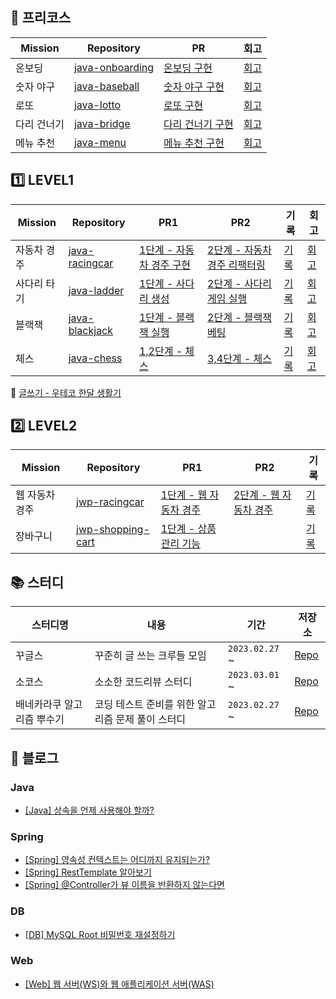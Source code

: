 ## 🍏 프리코스

| Mission | Repository                                                      | PR                                                                          | 회고                                     |
|---------|-----------------------------------------------------------------|-----------------------------------------------------------------------------|----------------------------------------|
| 온보딩     | [java-onboarding](https://github.com/woo-chang/java-onboarding) | [온보딩 구현](https://github.com/woowacourse-precourse/java-onboarding/pull/373) | [회고](https://woo-chang.tistory.com/49) |
| 숫자 야구   | [java-baseball](https://github.com/woo-chang/java-baseball)     | [숫자 야구 구현](https://github.com/woowacourse-precourse/java-baseball/pull/389) | [회고](https://woo-chang.tistory.com/50) |
| 로또      | [java-lotto](https://github.com/woo-chang/java-lotto)           | [로또 구현](https://github.com/woowacourse-precourse/java-lotto/pull/158)       | [회고](https://woo-chang.tistory.com/51) |
| 다리 건너기  | [java-bridge](https://github.com/woo-chang/java-bridge)         | [다리 건너기 구현](https://github.com/woowacourse-precourse/java-bridge/pull/466)  | [회고](https://woo-chang.tistory.com/52) |
| 메뉴 추천   | [java-menu](https://github.com/woo-chang/java-menu)             | [메뉴 추천 구현](https://github.com/woowacourse-precourse/java-menu/pull/155)     | [회고](https://woo-chang.tistory.com/61) |

## 1️⃣ LEVEL1

| Mission | Repository                                                    | PR1                                                                       | PR2                                                                         | 기록                                                                | 회고                                     |
|---------|---------------------------------------------------------------|---------------------------------------------------------------------------|-----------------------------------------------------------------------------|-------------------------------------------------------------------|----------------------------------------|
| 자동차 경주  | [java-racingcar](https://github.com/woo-chang/java-racingcar) | [1단계 - 자동차 경주 구현](https://github.com/woowacourse/java-racingcar/pull/504) | [2단계 - 자동차 경주 리팩터링](https://github.com/woowacourse/java-racingcar/pull/567) | [기록](https://github.com/woo-chang/WIL/tree/main/LEVEL1/racingcar) | [회고](https://woo-chang.tistory.com/63) |
| 사다리 타기  | [java-ladder](https://github.com/woo-chang/java-ladder)       | [1단계 - 사다리 생성](https://github.com/woowacourse/java-ladder/pull/70)        | [2단계 - 사다리 게임 실행](https://github.com/woowacourse/java-ladder/pull/205)      | [기록](https://github.com/woo-chang/WIL/tree/main/LEVEL1/ladder)    | [회고](https://woo-chang.tistory.com/64) |
| 블랙잭     | [java-blackjack](https://github.com/woo-chang/java-blackjack) | [1단계 - 블랙잭 실행](https://github.com/woowacourse/java-blackjack/pull/443)    | [2단계 - 블랙잭 베팅](https://github.com/woowacourse/java-blackjack/pull/494)      | [기록](https://github.com/woo-chang/WIL/tree/main/LEVEL1/blackjack) | [회고](https://woo-chang.tistory.com/68) |
| 체스      | [java-chess](https://github.com/woo-chang/java-chess)         | [1,2단계 - 체스](https://github.com/woowacourse/java-chess/pull/488)          | [3,4단계 - 체스](https://github.com/woowacourse/java-chess/pull/548)            | [기록](https://github.com/woo-chang/WIL/tree/main/LEVEL1/chess)     | [회고](https://woo-chang.tistory.com/69) |

🦋 [글쓰기 - 우테코 한달 생활기](https://github.com/woo-chang/woowa-writing-5)

## 2️⃣ LEVEL2

| Mission  | Repository                                                          | PR1                                                                         | PR2                                                                     | 기록     |
|----------|---------------------------------------------------------------------|-----------------------------------------------------------------------------|-------------------------------------------------------------------------|--------|
| 웹 자동차 경주 | [jwp-racingcar](https://github.com/woo-chang/jwp-racingcar)         | [1단계 - 웹 자동차 경주](https://github.com/woowacourse/jwp-racingcar/pull/45)      | [2단계 - 웹 자동차 경주](https://github.com/woowacourse/jwp-racingcar/pull/168) | [기록]() |
| 장바구니     | [jwp-shopping-cart](https://github.com/woo-chang/jwp-shopping-cart) | [1단계 - 상품 관리 기능](https://github.com/woowacourse/jwp-shopping-cart/pull/221) |                                                                         | [기록]() |

## 📚 스터디

| 스터디명           | 내용                           | 기간             | 저장소                                                                        |
|----------------|------------------------------|----------------|----------------------------------------------------------------------------|
| 꾸글스            | 꾸준히 글 쓰는 크루들 모임              | `2023.02.27` ~ | [Repo](https://github.com/woowacourse-study/Gugles)                        |
| 소코스            | 소소한 코드리뷰 스터디                 | `2023.03.01` ~ | [Repo](https://github.com/orgs/woowacourse-code-review-study/repositories) |
| 배네카라쿠 알고리즘 뿌수기 | 코딩 테스트 준비를 위한 알고리즘 문제 풀이 스터디 | `2023.02.27` ~ | [Repo](https://github.com/woowacourse-study/BREAK_BNKLC_ALG)               |

## 📝 블로그

### Java

- [[Java] 상속을 언제 사용해야 할까?](https://woo-chang.tistory.com/67)

### Spring

- [[Spring] 영속성 컨텍스트는 어디까지 유지되는가?](https://woo-chang.tistory.com/65)
- [[Spring] RestTemplate 알아보기](https://woo-chang.tistory.com/71)
- [[Spring] @Controller가 뷰 이름을 반환하지 않는다면](https://woo-chang.tistory.com/72)

### DB

- [[DB] MySQL Root 비밀번호 재설정하기](https://woo-chang.tistory.com/66)

### Web

- [[Web] 웹 서버(WS)와 웹 애플리케이션 서버(WAS)](https://woo-chang.tistory.com/70)


